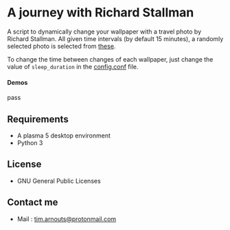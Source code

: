 # A journey with Richard Stallman

A script to dynamically change your wallpaper with a travel photo by Richard Stallman.
All given time intervals (by default 15 minutes), a randomly selected photo is selected from [these](https://www.stallman.org/photos/rms-working/index.html).

To change the time between changes of each wallpaper, just change the value of `sleep_duration` in the [config.conf](https://github.com/Tim-ats-d/A-journey-with-rms/blob/master/config.conf) file.

#### Demos
pass

## Requirements
* A plasma 5 desktop environment
* Python 3

## License
* GNU General Public Licenses

## Contact me

* Mail : tim.arnouts@protonmail.com
